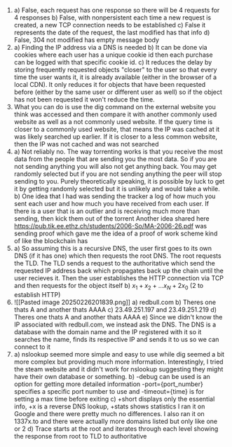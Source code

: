 1. 
	a) False, each request has one response so there will be 4 requests for 4 responses
	b) False, with nonpersistent each time a new request is created, a new TCP connection needs to be established
	c) False it represents the date of the request, the last modified has that info
	d) False, 304 not modified has empty message body
2. 
	a) Finding the IP address via a DNS is needed
	b) It can be done via cookies where each user has a unique cookie id then each purchase can be logged with that specific cookie id. 
	c) It reduces the delay by storing frequently requested objects "closer" to the user so that every time the user wants it, it is already available (either in the browser of a local CDN). It only reduces it for objects that have been requested before (either by the same user or different user as well) so if the object has not been requested it won't reduce the time.
3. What you can do is use the dig command on the external website you think was accessed and then compare it with another commonly used website as well as a not commonly used website. If the query time is closer to a commonly used website, that means the IP was cached at it was likely searched up earlier. If it is closer to a less common website, then the IP was not cached and was not searched
4. 
	a) Not reliably no. The way torrenting works is that you receive the most data from the people that are sending you the most data. So if you are not sending anything you will also not get anything back. You may get randomly selected but if you are not sending anything the peer will stop sending to you. Purely theoretically speaking, it is possible by luck to get it by getting randomly selected but it is unlikely and would take a while.
	b) One idea that I had was sending the tracker a log of how much you sent each user and how much you have received from each user. If there is a user that is an outlier and is receiving much more than sending, then kick them out of the torrent
	Another idea shared here https://pub.tik.ee.ethz.ch/students/2006-So/MA-2006-26.pdf was sending proof which gave me the idea of a proof of work scheme kind of like the blockchain has
5. 
	a) So assuming this is a recursive DNS, the user first goes to its own DNS (if it has one) which then requests the root DNS. The root requests the TLD. The TLD sends a request to the authoritative which send the requested IP address back which propagates back up the chain until the user recieves it. Then the user establishes the HTTP connection via TCP and then requests for the object itself
	b) $x_{1}+x_{2}+...x_{N}+2x_{0}$  (2 to establish HTTP)
6. ![[Pasted image 20250226201839.png]]
	a) redbull.com
	b) Theres one thats A and another thats AAAA
	c) 23.49.251.197 and 23.49.251.219
	d) Theres one thats A and another thats AAAA
	e) Since we didn't know the IP associated with redbull.com, we instead ask the DNS. The DNS is a database with the domain name and the IP registered with it so it searches the name, finds its respective IP and sends it to us so we can connect to it
7. 
	a) nslookup seemed more simple and easy to use while dig seemed a bit more complex but providing much more information. Interestingly, I tried the steam website and it didn't work for nslookup suggesting they might have their own database or something.
	b) -debug can be used is an option for getting more detailed information -port={port_number} specifies a specific port number to use and -timeout={time} is for setting a max time before exiting 
	c) +short displays only the essential info, +x is a reverse DNS lookup, +stats shows statistics
		I ran it on Google and there were pretty much no differences. I also ran it on 1337x.to and there were actually more domains listed but only like one or 2
	d) Trace starts at the root and iterates through each level showing the response from root to TLD to authoritative 